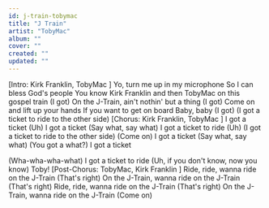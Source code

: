 ```yaml
---
id: j-train-tobymac
title: "J Train"
artist: "TobyMac"
album: ""
cover: ""
created: ""
updated: ""
---
```


[Intro: Kirk Franklin, 
TobyMac
]
Yo, turn me up in my microphone
So I can bless God's people
You know Kirk Franklin and then
TobyMac on this gospel train 
(I got)
On the J-Train, ain't nothin' but a thing 
(I got)
Come on and lift up your hands
If you want to get on board
Baby, baby 
(I got)
(I got a ticket to ride to the other side)
[Chorus: Kirk Franklin, 
TobyMac
]
I got a ticket
 (Uh)
I got a ticket
 (Say what, say what)
I got a ticket to ride
 (Uh)
(I got a ticket to ride to the other side)
 (Come on)
I got a ticket
 (Say what, say what) 
(You got a what?)
I got a ticket
 
(Wha-wha-wha-what)
I got a ticket to ride
 (Uh, if you don't know, now you know)
Toby!
[Post-Chorus: TobyMac, 
Kirk Franklin
]
Ride, ride, wanna ride on the J-Train 
(That's right)
On the J-Train, wanna ride on the J-Train 
(That's right)
Ride, ride, wanna ride on the J-Train 
(That's right)
On the J-Train, wanna ride on the J-Train 
(Come on)